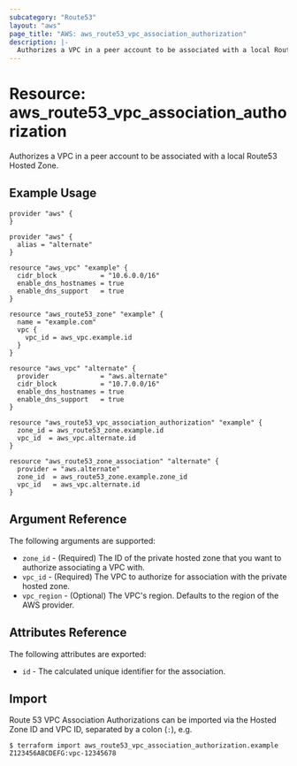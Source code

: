 ```yaml
---
subcategory: "Route53"
layout: "aws"
page_title: "AWS: aws_route53_vpc_association_authorization"
description: |-
  Authorizes a VPC in a peer account to be associated with a local Route53 Hosted Zone
---
```


# Resource: aws_route53_vpc_association_authorization

Authorizes a VPC in a peer account to be associated with a local Route53 Hosted Zone.

## Example Usage

```hcl
provider "aws" {
}

provider "aws" {
  alias = "alternate"
}

resource "aws_vpc" "example" {
  cidr_block           = "10.6.0.0/16"
  enable_dns_hostnames = true
  enable_dns_support   = true
}

resource "aws_route53_zone" "example" {
  name = "example.com"
  vpc {
    vpc_id = aws_vpc.example.id
  }
}

resource "aws_vpc" "alternate" {
  provider             = "aws.alternate"
  cidr_block           = "10.7.0.0/16"
  enable_dns_hostnames = true
  enable_dns_support   = true
}

resource "aws_route53_vpc_association_authorization" "example" {
  zone_id = aws_route53_zone.example.id
  vpc_id  = aws_vpc.alternate.id
}

resource "aws_route53_zone_association" "alternate" {
  provider = "aws.alternate"
  zone_id  = aws_route53_zone.example.zone_id
  vpc_id   = aws_vpc.alternate.id
}
```

## Argument Reference

The following arguments are supported:

* `zone_id` - (Required) The ID of the private hosted zone that you want to authorize associating a VPC with.
* `vpc_id` - (Required) The VPC to authorize for association with the private hosted zone.
* `vpc_region` - (Optional) The VPC's region. Defaults to the region of the AWS provider.

## Attributes Reference

The following attributes are exported:

* `id` - The calculated unique identifier for the association.

## Import

Route 53 VPC Association Authorizations can be imported via the Hosted Zone ID and VPC ID, separated by a colon (`:`), e.g.

```
$ terraform import aws_route53_vpc_association_authorization.example Z123456ABCDEFG:vpc-12345678
```

